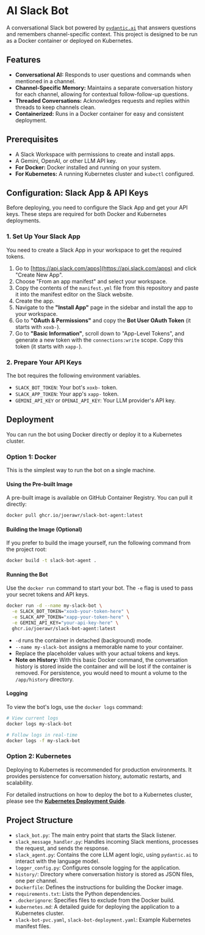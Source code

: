 # AI Slack Bot

A conversational Slack bot powered by [`pydantic.ai`](https://ai.pydantic.dev) that answers questions and remembers channel-specific context. This project is designed to be run as a Docker container or deployed on Kubernetes.

## Features

-   **Conversational AI:** Responds to user questions and commands when mentioned in a channel.
-   **Channel-Specific Memory:** Maintains a separate conversation history for each channel, allowing for contextual follow-follow-up questions.
-   **Threaded Conversations:** Acknowledges requests and replies within threads to keep channels clean.
-   **Containerized:** Runs in a Docker container for easy and consistent deployment.

## Prerequisites

-   A Slack Workspace with permissions to create and install apps.
-   A Gemini, OpenAI, or other LLM API key.
-   **For Docker:** Docker installed and running on your system.
-   **For Kubernetes:** A running Kubernetes cluster and `kubectl` configured.

## Configuration: Slack App & API Keys

Before deploying, you need to configure the Slack App and get your API keys. These steps are required for both Docker and Kubernetes deployments.

### 1. Set Up Your Slack App

You need to create a Slack App in your workspace to get the required tokens.

1.  Go to [https://api.slack.com/apps](https://api.slack.com/apps) and click "Create New App".
2.  Choose "From an app manifest" and select your workspace.
3.  Copy the contents of the `manifest.yml` file from this repository and paste it into the manifest editor on the Slack website.
4.  Create the app.
5.  Navigate to the **"Install App"** page in the sidebar and install the app to your workspace.
6.  Go to **"OAuth & Permissions"** and copy the **Bot User OAuth Token** (it starts with `xoxb-`).
7.  Go to **"Basic Information"**, scroll down to "App-Level Tokens", and generate a new token with the `connections:write` scope. Copy this token (it starts with `xapp-`).

### 2. Prepare Your API Keys

The bot requires the following environment variables.

-   `SLACK_BOT_TOKEN`: Your bot's `xoxb-` token.
-   `SLACK_APP_TOKEN`: Your app's `xapp-` token.
-   `GEMINI_API_KEY` or `OPENAI_API_KEY`: Your LLM provider's API key.

## Deployment

You can run the bot using Docker directly or deploy it to a Kubernetes cluster.

### Option 1: Docker

This is the simplest way to run the bot on a single machine.

#### Using the Pre-built Image

A pre-built image is available on GitHub Container Registry. You can pull it directly:

```bash
docker pull ghcr.io/joerawr/slack-bot-agent:latest
```

#### Building the Image (Optional)

If you prefer to build the image yourself, run the following command from the project root:

```bash
docker build -t slack-bot-agent .
```

#### Running the Bot

Use the `docker run` command to start your bot. The `-e` flag is used to pass your secret tokens and API keys.

```bash
docker run -d --name my-slack-bot \
  -e SLACK_BOT_TOKEN="xoxb-your-token-here" \
  -e SLACK_APP_TOKEN="xapp-your-token-here" \
  -e GEMINI_API_KEY="your-api-key-here" \
  ghcr.io/joerawr/slack-bot-agent:latest
```

-   `-d` runs the container in detached (background) mode.
-   `--name my-slack-bot` assigns a memorable name to your container.
-   Replace the placeholder values with your actual tokens and keys.
-   **Note on History:** With this basic Docker command, the conversation history is stored inside the container and will be lost if the container is removed. For persistence, you would need to mount a volume to the `/app/history` directory.

#### Logging

To view the bot's logs, use the `docker logs` command:

```bash
# View current logs
docker logs my-slack-bot

# Follow logs in real-time
docker logs -f my-slack-bot
```

### Option 2: Kubernetes

Deploying to Kubernetes is recommended for production environments. It provides persistence for conversation history, automatic restarts, and scalability.

For detailed instructions on how to deploy the bot to a Kubernetes cluster, please see the **[Kubernetes Deployment Guide](./kubernetes.md)**.

## Project Structure

-   `slack_bot.py`: The main entry point that starts the Slack listener.
-   `slack_message_handler.py`: Handles incoming Slack mentions, processes the request, and sends the response.
-   `slack_agent.py`: Contains the core LLM agent logic, using `pydantic.ai` to interact with the language model.
-   `logger_config.py`: Configures console logging for the application.
-   `history/`: Directory where conversation history is stored as JSON files, one per channel.
-   `Dockerfile`: Defines the instructions for building the Docker image.
-   `requirements.txt`: Lists the Python dependencies.
-   `.dockerignore`: Specifies files to exclude from the Docker build.
-   `kubernetes.md`: A detailed guide for deploying the application to a Kubernetes cluster.
-   `slack-bot-pvc.yaml`, `slack-bot-deployment.yaml`: Example Kubernetes manifest files.
